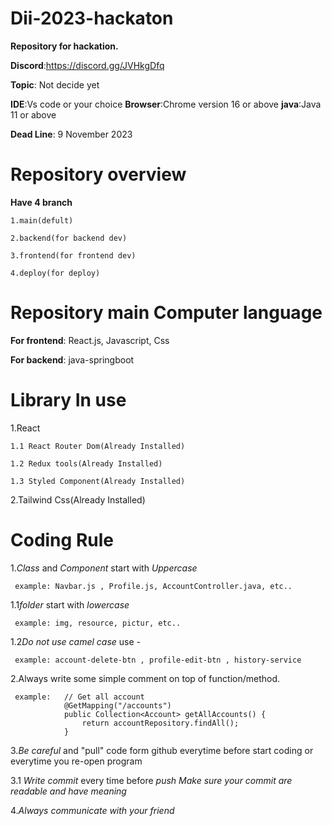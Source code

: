 # Dii-2023-hackaton
 **Repository for hackation.**
 
 **Discord**:https://discord.gg/JVHkgDfq

 **Topic**: Not decide yet

 **IDE**:Vs code or your choice
 **Browser**:Chrome version 16 or above
 **java**:Java 11 or above

 **Dead Line**: 9 November 2023
# Repository overview
 **Have 4 branch**
 
    1.main(defult)

    2.backend(for backend dev)

    3.frontend(for frontend dev)

    4.deploy(for deploy)
# Repository main Computer language
 **For frontend**: React.js, Javascript, Css

 **For backend**: java-springboot

# Library In use
 1.React

    1.1 React Router Dom(Already Installed)

    1.2 Redux tools(Already Installed)

    1.3 Styled Component(Already Installed)

 2.Tailwind Css(Already Installed)

 # Coding Rule
  1.*Class* and *Component* start with *Uppercase*

     example: Navbar.js , Profile.js, AccountController.java, etc..

  1.1*folder* start with *lowercase*

     example: img, resource, pictur, etc..

  1.2*Do not use camel case* use *-*

     example: account-delete-btn , profile-edit-btn , history-service

  2.Always write some simple comment on top of function/method.

     example:   // Get all account
                @GetMapping("/accounts")
                public Collection<Account> getAllAccounts() {
                    return accountRepository.findAll();
                }
              
  3.*Be careful* and "pull" code form github everytime before start coding or everytime you re-open program

  3.1 *Write commit* every time before *push* *Make sure your *commit* are readable and *have meaning**


  4.*Always communicate with your friend*

  



